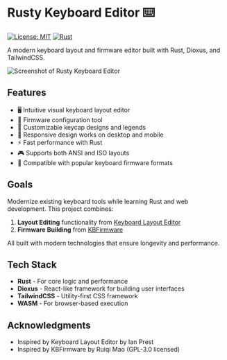 <!-- @format -->

# Rusty Keyboard Editor ⌨️

[![License: MIT](https://img.shields.io/badge/License-MIT-yellow.svg)](https://opensource.org/licenses/MIT)
[![Rust](https://github.com/yourusername/rusty-keyboard/actions/workflows/rust.yml/badge.svg)](https://github.com/yourusername/rusty-keyboard/actions/workflows/rust.yml)

A modern keyboard layout and firmware editor built with Rust, Dioxus, and TailwindCSS.

![Screenshot of Rusty Keyboard Editor](screenshot.png) <!-- Add actual screenshot later -->

## Features

- 🖥️ Intuitive visual keyboard layout editor
- 🔧 Firmware configuration tool
- 🎨 Customizable keycap designs and legends
- 📱 Responsive design works on desktop and mobile
- ⚡ Fast performance with Rust
- 🎮 Supports both ANSI and ISO layouts
- 🔌 Compatible with popular keyboard firmware formats

## Goals

Modernize existing keyboard tools while learning Rust and web development. This project combines:

1. **Layout Editing** functionality from [Keyboard Layout Editor](https://www.keyboard-layout-editor.com)
2. **Firmware Building** from [KBFirmware](https://kbfirmware.com)

All built with modern technologies that ensure longevity and performance.

## Tech Stack

- **Rust** - For core logic and performance
- **Dioxus** - React-like framework for building user interfaces
- **TailwindCSS** - Utility-first CSS framework
- **WASM** - For browser-based execution

## Acknowledgments

- Inspired by Keyboard Layout Editor by Ian Prest
- Inspired by KBFirmware by Ruiqi Mao (GPL-3.0 licensed)
